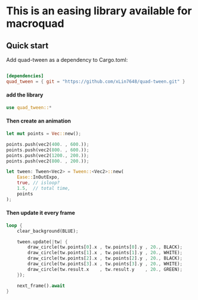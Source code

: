 # This is an easing library available for macroquad


## Quick start

Add quad-tween as a dependency to Cargo.toml:
```toml

[dependencies]
quad_tween = { git = "https://github.com/xLin7648/quad-tween.git" }
```

#### add the library

```rust
use quad_tween::*
```

#### Then create an animation
```rust
let mut points = Vec::new();

points.push(vec2(400. , 600.));
points.push(vec2(800. , 600.));
points.push(vec2(1200., 200.));
points.push(vec2(800. , 200.));

let tween: Tween<Vec2> = Tween::<Vec2>::new(
    Ease::InOutExpo,
    true, // isloop?
    1.5,  // total time,
    points
);
```

#### Then update it every frame
```rust
loop {
    clear_background(BLUE);

    tween.update(|tw| {
        draw_circle(tw.points[0].x , tw.points[0].y , 20., BLACK);
        draw_circle(tw.points[1].x , tw.points[1].y , 20., WHITE);
        draw_circle(tw.points[2].x , tw.points[2].y , 20., BLACK);
        draw_circle(tw.points[3].x , tw.points[3].y , 20., WHITE);
        draw_circle(tw.result.x    , tw.result.y    , 20., GREEN);
    });

    next_frame().await
}

```
